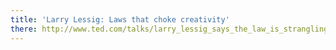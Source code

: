 ```yaml
---
title: 'Larry Lessig: Laws that choke creativity'
there: http://www.ted.com/talks/larry_lessig_says_the_law_is_strangling_creativity
---
```

